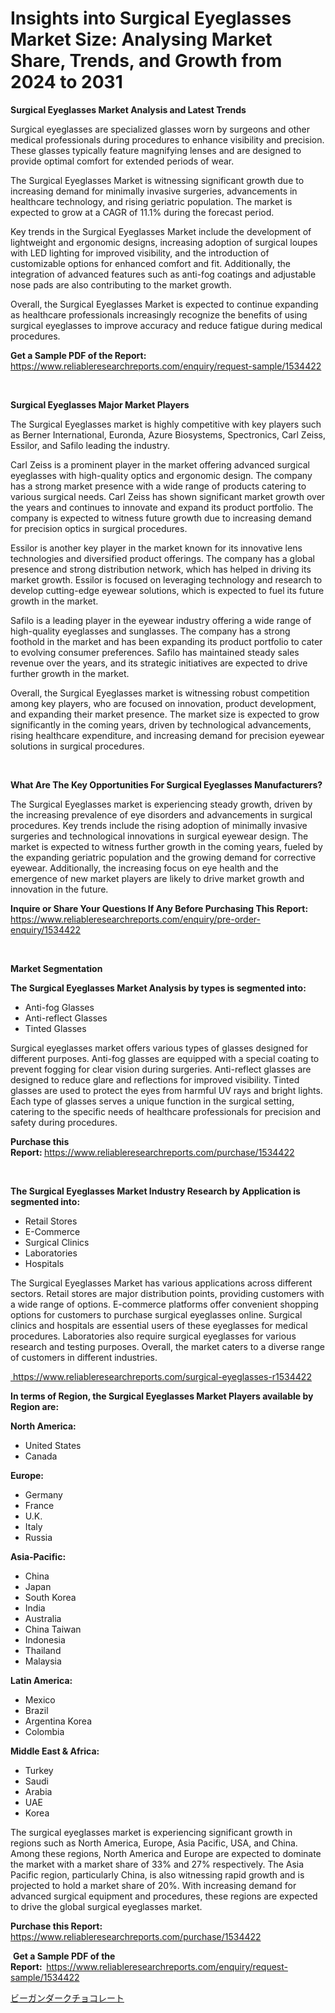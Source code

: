 <p><h1>Insights into Surgical Eyeglasses Market Size: Analysing Market Share, Trends, and Growth from 2024 to 2031</h1></p><p><strong>Surgical Eyeglasses Market Analysis and Latest Trends</strong></p>
<p><p>Surgical eyeglasses are specialized glasses worn by surgeons and other medical professionals during procedures to enhance visibility and precision. These glasses typically feature magnifying lenses and are designed to provide optimal comfort for extended periods of wear.</p><p>The Surgical Eyeglasses Market is witnessing significant growth due to increasing demand for minimally invasive surgeries, advancements in healthcare technology, and rising geriatric population. The market is expected to grow at a CAGR of 11.1% during the forecast period.</p><p>Key trends in the Surgical Eyeglasses Market include the development of lightweight and ergonomic designs, increasing adoption of surgical loupes with LED lighting for improved visibility, and the introduction of customizable options for enhanced comfort and fit. Additionally, the integration of advanced features such as anti-fog coatings and adjustable nose pads are also contributing to the market growth.</p><p>Overall, the Surgical Eyeglasses Market is expected to continue expanding as healthcare professionals increasingly recognize the benefits of using surgical eyeglasses to improve accuracy and reduce fatigue during medical procedures.</p></p>
<p><strong>Get a Sample PDF of the Report:&nbsp;</strong> <a href="https://www.reliableresearchreports.com/enquiry/request-sample/1534422">https://www.reliableresearchreports.com/enquiry/request-sample/1534422</a></p>
<p>&nbsp;</p>
<p><strong>Surgical Eyeglasses Major Market Players</strong></p>
<p><p>The Surgical Eyeglasses market is highly competitive with key players such as Berner International, Euronda, Azure Biosystems, Spectronics, Carl Zeiss, Essilor, and Safilo leading the industry. </p><p>Carl Zeiss is a prominent player in the market offering advanced surgical eyeglasses with high-quality optics and ergonomic design. The company has a strong market presence with a wide range of products catering to various surgical needs. Carl Zeiss has shown significant market growth over the years and continues to innovate and expand its product portfolio. The company is expected to witness future growth due to increasing demand for precision optics in surgical procedures.</p><p>Essilor is another key player in the market known for its innovative lens technologies and diversified product offerings. The company has a global presence and strong distribution network, which has helped in driving its market growth. Essilor is focused on leveraging technology and research to develop cutting-edge eyewear solutions, which is expected to fuel its future growth in the market.</p><p>Safilo is a leading player in the eyewear industry offering a wide range of high-quality eyeglasses and sunglasses. The company has a strong foothold in the market and has been expanding its product portfolio to cater to evolving consumer preferences. Safilo has maintained steady sales revenue over the years, and its strategic initiatives are expected to drive further growth in the market.</p><p>Overall, the Surgical Eyeglasses market is witnessing robust competition among key players, who are focused on innovation, product development, and expanding their market presence. The market size is expected to grow significantly in the coming years, driven by technological advancements, rising healthcare expenditure, and increasing demand for precision eyewear solutions in surgical procedures.</p></p>
<p>&nbsp;</p>
<p><strong>What Are The Key Opportunities For Surgical Eyeglasses Manufacturers?</strong></p>
<p><p>The Surgical Eyeglasses market is experiencing steady growth, driven by the increasing prevalence of eye disorders and advancements in surgical procedures. Key trends include the rising adoption of minimally invasive surgeries and technological innovations in surgical eyewear design. The market is expected to witness further growth in the coming years, fueled by the expanding geriatric population and the growing demand for corrective eyewear. Additionally, the increasing focus on eye health and the emergence of new market players are likely to drive market growth and innovation in the future.</p></p>
<p><strong>Inquire or Share Your Questions If Any Before Purchasing This Report:</strong> <a href="https://www.reliableresearchreports.com/enquiry/pre-order-enquiry/1534422">https://www.reliableresearchreports.com/enquiry/pre-order-enquiry/1534422</a></p>
<p>&nbsp;</p>
<p><strong>Market Segmentation</strong></p>
<p><strong>The Surgical Eyeglasses Market Analysis by types is segmented into:</strong></p>
<p><ul><li>Anti-fog Glasses</li><li>Anti-reflect Glasses</li><li>Tinted Glasses</li></ul></p>
<p><p>Surgical eyeglasses market offers various types of glasses designed for different purposes. Anti-fog glasses are equipped with a special coating to prevent fogging for clear vision during surgeries. Anti-reflect glasses are designed to reduce glare and reflections for improved visibility. Tinted glasses are used to protect the eyes from harmful UV rays and bright lights. Each type of glasses serves a unique function in the surgical setting, catering to the specific needs of healthcare professionals for precision and safety during procedures.</p></p>
<p><strong>Purchase this Report:&nbsp;</strong><a href="https://www.reliableresearchreports.com/purchase/1534422">https://www.reliableresearchreports.com/purchase/1534422</a></p>
<p>&nbsp;</p>
<p><strong>The Surgical Eyeglasses Market Industry Research by Application is segmented into:</strong></p>
<p><ul><li>Retail Stores</li><li>E-Commerce</li><li>Surgical Clinics</li><li>Laboratories</li><li>Hospitals</li></ul></p>
<p><p>The Surgical Eyeglasses Market has various applications across different sectors. Retail stores are major distribution points, providing customers with a wide range of options. E-commerce platforms offer convenient shopping options for customers to purchase surgical eyeglasses online. Surgical clinics and hospitals are essential users of these eyeglasses for medical procedures. Laboratories also require surgical eyeglasses for various research and testing purposes. Overall, the market caters to a diverse range of customers in different industries.</p></p>
<p><a href="https://www.reliableresearchreports.com/surgical-eyeglasses-r1534422">&nbsp;https://www.reliableresearchreports.com/surgical-eyeglasses-r1534422</a></p>
<p><strong>In terms of Region, the Surgical Eyeglasses Market Players available by Region are:</strong></p>
<p>
    <p> <strong> North America: </strong>
        <ul>
            <li>United States</li>
            <li>Canada</li>
        </ul>
        </p> 
    <p> <strong> Europe: </strong>
        <ul>
            <li>Germany</li>
            <li>France</li>
            <li>U.K.</li>
            <li>Italy</li>
            <li>Russia</li>
        </ul>
        </p> 
    <p> <strong> Asia-Pacific: </strong>
        <ul>
            <li>China</li>
            <li>Japan</li>
            <li>South Korea</li>
            <li>India</li>
            <li>Australia</li>
            <li>China Taiwan</li>
            <li>Indonesia</li>
            <li>Thailand</li>
            <li>Malaysia</li>
        </ul>
        </p> 
    <p> <strong> Latin America: </strong>
        <ul>
            <li>Mexico</li>
            <li>Brazil</li>
            <li>Argentina Korea</li>
            <li>Colombia</li>
        </ul>
        </p> 
    <p> <strong> Middle East & Africa: </strong>
        <ul>
            <li>Turkey</li>
            <li>Saudi</li>
            <li>Arabia</li>
            <li>UAE</li>
            <li>Korea</li>
        </ul>
    </p>
    </p>
<p><p>The surgical eyeglasses market is experiencing significant growth in regions such as North America, Europe, Asia Pacific, USA, and China. Among these regions, North America and Europe are expected to dominate the market with a market share of 33% and 27% respectively. The Asia Pacific region, particularly China, is also witnessing rapid growth and is projected to hold a market share of 20%. With increasing demand for advanced surgical equipment and procedures, these regions are expected to drive the global surgical eyeglasses market.</p></p>
<p><strong>Purchase this Report: </strong><a href="https://www.reliableresearchreports.com/purchase/1534422">https://www.reliableresearchreports.com/purchase/1534422</a></p>
<p>&nbsp;<strong>Get a Sample PDF of the Report:&nbsp;&nbsp;</strong><a href="https://www.reliableresearchreports.com/enquiry/request-sample/1534422">https://www.reliableresearchreports.com/enquiry/request-sample/1534422</a></p>
<p><strong></strong></p>
<p><p><a href="https://github.com/mohamedbakry57/Market-Research-Report-List-3/blob/main/843504448688.md">ビーガンダークチョコレート</a></p></p>